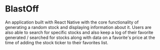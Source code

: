 # BlastOff
An application built with React Native with the core functionality of generating a random stock and displaying information about it. Users are also able to search for specific stocks and also keep a log of their favorite generated / searched for stocks along with data on a favorite's price at the time of adding the stock ticker to their favorites list.
